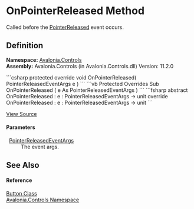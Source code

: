 # OnPointerReleased Method


Called before the <a href="E_Avalonia_Input_InputElement_PointerReleased">PointerReleased</a> event occurs.



## Definition
**Namespace:** <a href="N_Avalonia_Controls">Avalonia.Controls</a>  
**Assembly:** Avalonia.Controls (in Avalonia.Controls.dll) Version: 11.2.0

<Tabs groupId="api-code-preview">
<TabItem value="csharp" label="C#">
```csharp
protected override void OnPointerReleased(
	PointerReleasedEventArgs e
)
```
</TabItem>
<TabItem value="vb" label="VB">
```vb
Protected Overrides Sub OnPointerReleased ( 
	e As PointerReleasedEventArgs
)
```
</TabItem>
<TabItem value="fsharp" label="F#">
```fsharp
abstract OnPointerReleased : 
        e : PointerReleasedEventArgs -> unit 
override OnPointerReleased : 
        e : PointerReleasedEventArgs -> unit 
```
</TabItem>
</Tabs>



<a href="https://github.com/AvaloniaUI/Avalonia/tree/master/src/Avalonia.Controls/Button.cs#L419" title="View the source code">View Source</a>



#### Parameters
<dl><dt>  <a href="T_Avalonia_Input_PointerReleasedEventArgs">PointerReleasedEventArgs</a></dt><dd>The event args.</dd></dl>

## See Also


#### Reference
<a href="T_Avalonia_Controls_Button">Button Class</a>  
<a href="N_Avalonia_Controls">Avalonia.Controls Namespace</a>  
